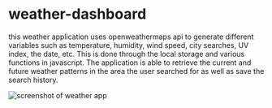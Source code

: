 # weather-dashboard

this weather application uses openweathermaps api to generate different variables such as temperature, humidity, wind speed, city searches, UV index, the date, etc. This is done through the local storage and various functions in javascript. The application is able to retrieve the current and future weather patterns in the area the user searched for as well as save the search history.

<img src="/Users/baxtercox/Desktop/weather-dashboard/Screen Shot 2020-09-29 at 11.06.27 PM.png" alt="screenshot of weather app">
